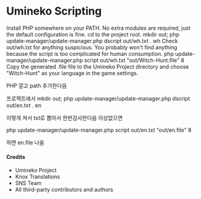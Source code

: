 Umineko Scripting
=================

Install PHP somewhere on your PATH. No extra modules are required, just the default configuration is fine.
cd to the project root.
mkdir out; php update-manager/update-manager.php dscript out/wh.txt . wh
Check out/wh.txt for anything suspicious. You probably won't find anything because the script is too complicated for human consumption.
php update-manager/update-manager.php script out/wh.txt "out/Witch-Hunt.file" 8
Copy the generated .file file to the Umineko Project directory and choose "Witch-Hunt" as your language in the game settings.

PHP 깔고 path 추가한다음

프로젝트에서
mkdir out; php update-manager/update-manager.php dscript out/en.txt . en

이렇게 쳐서 txt로 뽑아서 한번검사한다음 이상없으면

php update-manager/update-manager.php script out/en.txt "out/en.file" 8

하면 en.file 나옴

#### Credits
- Umineko Project
- Knox Translations
- SNS Team
- All third-party contributors and authors
